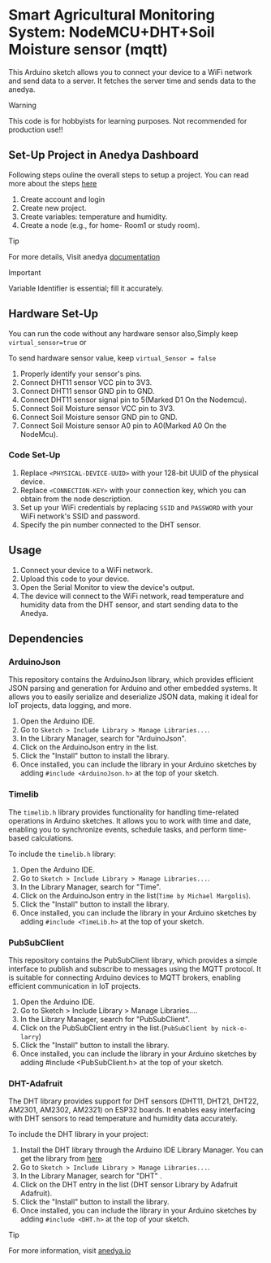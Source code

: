 # Smart Agricultural Monitoring System: NodeMCU+DHT+Soil Moisture sensor (mqtt)

This Arduino sketch allows you to connect your device to a WiFi network and send data to a server. It fetches the server time and sends data to the anedya.

> [!WARNING]
> This code is for hobbyists for learning purposes. Not recommended for production use!!

## Set-Up Project in Anedya Dashboard

Following steps ouline the overall steps to setup a project. You can read more about the steps [here](https://docs.anedya.io/getting-started/quickstart/#create-a-new-project)

1. Create account and login
2. Create new project.
3. Create variables: temperature and humidity.
4. Create a node (e.g., for home- Room1 or study room).

> [!TIP]
> For more details, Visit anedya [documentation](https://docs.anedya.io?utm_source=github&utm_medium=link&utm_campaign=github-examples&utm_content=nodeMcu)

> [!IMPORTANT]
> Variable Identifier is essential; fill it accurately.

## Hardware Set-Up

You can run the code without any hardware sensor also,Simply keep `virtual_sensor=true` or

To send hardware sensor value, keep `virtual_Sensor = false`

1. Properly identify your sensor's pins.
2. Connect DHT11 sensor VCC pin to 3V3.
3. Connect DHT11 sensor GND pin to GND.
4. Connect DHT11 sensor signal pin to 5(Marked D1 On the Nodemcu).
5. Connect Soil Moisture sensor VCC pin to 3V3.
6. Connect Soil Moisture sensor GND pin to GND.
7. Connect Soil Moisture sensor A0 pin to A0(Marked A0 On the NodeMcu).

### Code Set-Up

1. Replace `<PHYSICAL-DEVICE-UUID>` with your 128-bit UUID of the physical device.
2. Replace `<CONNECTION-KEY>` with your connection key, which you can obtain from the node description.
3. Set up your WiFi credentials by replacing `SSID` and `PASSWORD` with your WiFi network's SSID and password.
4. Specify the pin number connected to the DHT sensor.

## Usage

1. Connect your device to a WiFi network.
2. Upload this code to your device.
3. Open the Serial Monitor to view the device's output.
4. The device will connect to the WiFi network, read temperature and humidity data from the DHT sensor, and start sending data to the Anedya.

## Dependencies

### ArduinoJson

This repository contains the ArduinoJson library, which provides efficient JSON parsing and generation for Arduino and other embedded systems. It allows you to easily serialize and deserialize JSON data, making it ideal for IoT projects, data logging, and more.

1. Open the Arduino IDE.
2. Go to `Sketch > Include Library > Manage Libraries...`.
3. In the Library Manager, search for "ArduinoJson".
4. Click on the ArduinoJson entry in the list.
5. Click the "Install" button to install the library.
6. Once installed, you can include the library in your Arduino sketches by adding `#include <ArduinoJson.h>` at the top of your sketch.

### Timelib

The `timelib.h` library provides functionality for handling time-related operations in Arduino sketches. It allows you to work with time and date, enabling you to synchronize events, schedule tasks, and perform time-based calculations.

To include the `timelib.h` library:

1. Open the Arduino IDE.
2. Go to `Sketch > Include Library > Manage Libraries...`.
3. In the Library Manager, search for "Time".
4. Click on the ArduinoJson entry in the list(`Time by Michael Margolis`).
5. Click the "Install" button to install the library.
6. Once installed, you can include the library in your Arduino sketches by adding `#include <TimeLib.h>` at the top of your sketch.

### PubSubClient

This repository contains the PubSubClient library, which provides a simple interface to publish and subscribe to messages using the MQTT protocol. It is suitable for connecting Arduino devices to MQTT brokers, enabling efficient communication in IoT projects.

1. Open the Arduino IDE.
2. Go to Sketch > Include Library > Manage Libraries....
3. In the Library Manager, search for "PubSubClient".
4. Click on the PubSubClient entry in the list.(`PubSubClient by nick-o-larry`)
5. Click the "Install" button to install the library.
6. Once installed, you can include the library in your Arduino sketches by adding #include <PubSubClient.h> at the top of your sketch.

### DHT-Adafruit

The DHT library provides support for DHT sensors (DHT11, DHT21, DHT22, AM2301, AM2302, AM2321) on ESP32 boards. It enables easy interfacing with DHT sensors to read temperature and humidity data accurately.

To include the DHT library in your project:

1. Install the DHT library through the Arduino IDE Library Manager. You can get the library from [here](https://github.com/adafruit/DHT-sensor-library)
2. Go to `Sketch > Include Library > Manage Libraries...`.
3. In the Library Manager, search for "DHT" .
4. Click on the DHT entry in the list (DHT sensor Library by Adafruit Adafruit).
5. Click the "Install" button to install the library.
6. Once installed, you can include the library in your Arduino sketches by adding `#include <DHT.h>` at the top of your sketch.

> [!TIP]
> For more information, visit [anedya.io](https://anedya.io/?utm_source=github&utm_medium=link&utm_campaign=github-examples&utm_content=nodeMcu)
